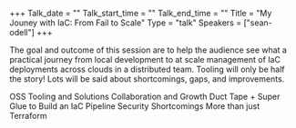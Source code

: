 +++
Talk_date = ""
Talk_start_time = ""
Talk_end_time = ""
Title = "My Jouney with IaC: From Fail to Scale"
Type = "talk"
Speakers = ["sean-odell"]
+++

The goal and outcome of this session are to help the audience see what a practical journey from local development to at scale management of IaC deployments across clouds in a distributed team. Tooling will only be half the story! Lots will be said about shortcomings, gaps, and improvements.

OSS Tooling and Solutions
Collaboration and Growth
Duct Tape + Super Glue to Build an IaC Pipeline
Security Shortcomings
More than just Terraform
